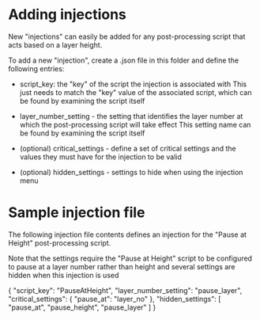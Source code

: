 # Adding injections
New "injections" can easily be added for any post-processing script that acts
based on a layer height.

To add a new "injection", create a .json file in this folder and define the 
following entries:

- script_key: the "key" of the script the injection is associated with
  This just needs to match the "key" value of the associated script, which
  can be found by examining the script itself

- layer_number_setting - the setting that identifies the layer number at which
  the post-processing script will take effect
  This setting name can be found by examining the script itself

- (optional) critical_settings - define a set of critical settings and the
  values they must have for the injection to be valid

- (optional) hidden_settings - settings to hide when using the injection menu

# Sample injection file
The following injection file contents defines an injection for the "Pause at 
Height" post-processing script.

Note that the settings require the "Pause at Height" script to be configured to
pause at a layer number rather than height and several settings are hidden when
this injection is used

{
    "script_key": "PauseAtHeight",
    "layer_number_setting": "pause_layer",
    "critical_settings":
    {
        "pause_at": "layer_no"
    },
    "hidden_settings":
    [
        "pause_at",
        "pause_height",
        "pause_layer"
    ]
}